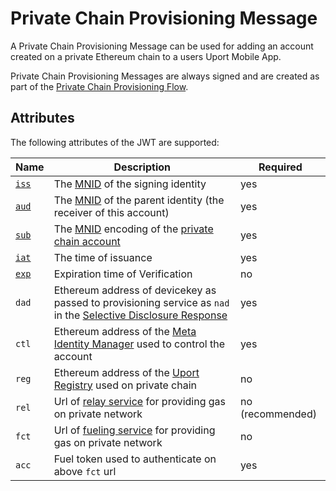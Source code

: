 # Private Chain Provisioning Message

A Private Chain Provisioning Message can be used for adding an account created on a private Ethereum chain to a users Uport Mobile App.

Private Chain Provisioning Messages are always signed and are created as part of the [Private Chain Provisioning Flow](../flows/privatechain.md).

## Attributes

The following attributes of the JWT are supported:

Name | Description | Required
---- | ----------- | --------
[`iss`](https://tools.ietf.org/html/rfc7519#section-4.1.1) | The [MNID](https://github.com/uport-project/mnid) of the signing identity| yes
[`aud`](https://tools.ietf.org/html/rfc7519#section-4.1.1) | The [MNID](https://github.com/uport-project/mnid) of the parent identity (the receiver of this account)| yes
[`sub`](https://tools.ietf.org/html/rfc7519#section-4.1.1) | The [MNID](https://github.com/uport-project/mnid) encoding of the [private chain account](https://github.com/uport-project/uport-identity/blob/develop/contracts/Proxy.sol)| yes
[`iat`](https://tools.ietf.org/html/rfc7519#section-4.1.6) | The time of issuance | yes
[`exp`](https://tools.ietf.org/html/rfc7519#section-4.1.4) | Expiration time of Verification | no
`dad`|Ethereum address of devicekey as passed to provisioning service as `nad` in the [Selective Disclosure Response](./shareresp.md) | yes
`ctl`|Ethereum address of the [Meta Identity Manager](https://github.com/uport-project/uport-identity/blob/develop/contracts/MetaIdentityManager.sol) used to control the account | yes
`reg`|Ethereum address of the [Uport Registry](https://github.com/uport-project/uport-registry/blob/master/contracts/UportRegistry.sol) used on private chain | no
`rel`|Url of [relay service](../rest-apis/relay-server.md) for providing gas on private network | no (recommended)
`fct`|Url of [fueling service](../rest-apis/fuel-server.md) for providing gas on private network | no
`acc`|Fuel token used to authenticate on above `fct` url | yes
